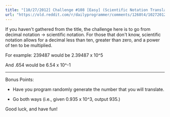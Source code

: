 ```yaml
---
title: "[10/27/2012] Challenge #108 [Easy] (Scientific Notation Translator)"
url: "https://old.reddit.com/r/dailyprogrammer/comments/1268t4/10272012_challenge_108_easy_scientific_notation/"
---
```


If you haven't gathered from the title, the challenge here is to go from decimal notation -> scientific notation.  For those that don't know, scientific notation allows for a decimal less than ten, greater than zero, and a power of ten to be multiplied.

For example: 239487 would be 2.39487 x 10^5

And .654 would be 6.54 x 10^-1

_____________

Bonus Points:

* Have you program randomly generate the number that you will translate.

* Go both ways (i.e., given 0.935 x 10^3, output 935.)

Good luck, and have fun!
